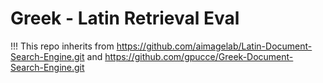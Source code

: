 # Greek - Latin Retrieval Eval 


!!! This repo inherits from https://github.com/aimagelab/Latin-Document-Search-Engine.git and  https://github.com/gpucce/Greek-Document-Search-Engine.git



